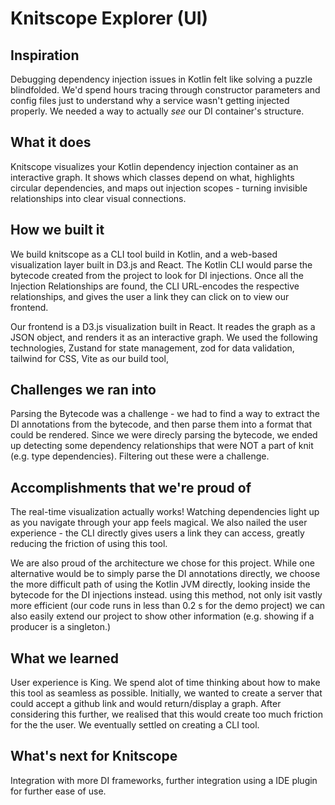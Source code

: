 # Knitscope Explorer (UI)

## Inspiration

Debugging dependency injection issues in Kotlin felt like solving a puzzle blindfolded. We'd spend hours tracing through constructor parameters and config files just to understand why a service wasn't getting injected properly. We needed a way to actually _see_ our DI container's structure.

## What it does

Knitscope visualizes your Kotlin dependency injection container as an interactive graph. It shows which classes depend on what, highlights circular dependencies, and maps out injection scopes - turning invisible relationships into clear visual connections.

## How we built it

We build knitscope as a CLI tool build in Kotlin, and a web-based visualization layer built in D3.js and React. The Kotlin CLI would parse the bytecode created from the project to look for DI injections. Once all the Injection Relationships are found, the CLI URL-encodes the respective relationships, and gives the user a link they can click on to view our frontend.

Our frontend is a D3.js visualization built in React. It reades the graph as a JSON object, and renders it as an interactive graph. We used the following technologies, Zustand for state management, zod for data validation, tailwind for CSS, Vite as our build tool,

## Challenges we ran into

Parsing the Bytecode was a challenge - we had to find a way to extract the DI annotations from the bytecode, and then parse them into a format that could be rendered. Since we were direcly parsing the bytecode, we ended up detecting some dependency relationships that were NOT a part of knit (e.g. type dependencies). Filtering out these were a challenge.

## Accomplishments that we're proud of

The real-time visualization actually works! Watching dependencies light up as you navigate through your app feels magical. We also nailed the user experience - the CLI directly gives users a link they can access, greatly reducing the friction of using this tool.

We are also proud of the architecture we chose for this project. While one alternative would be to simply parse the DI annotations directly, we choose the more difficult path of using the Kotlin JVM directly, looking inside the bytecode for the DI injections instead. using this method, not only isit vastly more efficient (our code runs in less than 0.2 s for the demo project) we can also easily extend our project to show other information (e.g. showing if a producer is a singleton.)

## What we learned

User experience is King. We spend alot of time thinking about how to make this tool as seamless as possible. Initially, we wanted to create a server that could accept a github link and would return/display a graph. After considering this further, we realised that this would create too much friction for the the user. We eventually settled on creating a CLI tool.

## What's next for Knitscope

Integration with more DI frameworks, further integration using a IDE plugin for further ease of use.
